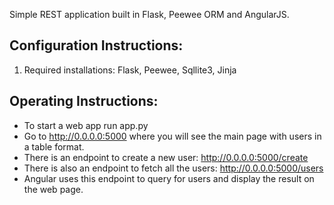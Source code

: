 Simple REST application built in Flask, Peewee ORM and AngularJS.

## Configuration Instructions:
1. Required installations: Flask, Peewee, Sqllite3, Jinja

## Operating Instructions:
- To start a web app run app.py
- Go to http://0.0.0.0:5000 where you will see the main page with users in a table format.
- There is an endpoint to create a new user: http://0.0.0.0:5000/create 
- There is also an endpoint to fetch all the users: http://0.0.0.0:5000/users
- Angular uses this endpoint to query for users and display the result on the web page.